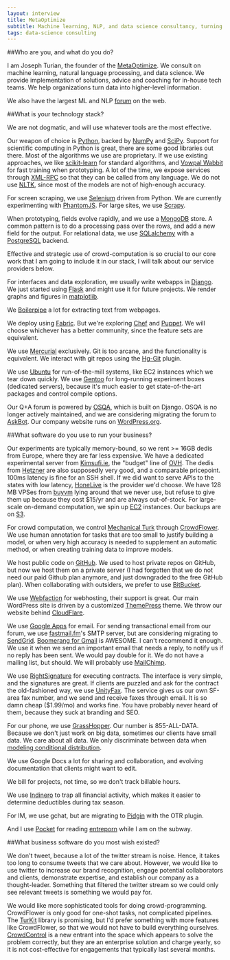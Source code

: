 ```yaml
---
layout: interview
title: MetaOptimize
subtitle: Machine learning, NLP, and data science consultancy, turning data into value.
tags: data-science consulting
---
```


##Who are you, and what do you do?

I am Joseph Turian, the founder of the [MetaOptimize](http://metaoptimize.com/). We consult on machine learning, natural language processing, and data science. We provide implementation of solutions, advice and coaching for in-house tech teams. We help organizations turn data into higher-level information.

We also have the largest ML and NLP [forum](http://metaoptimize.com/qa/) on the web.

##What is your technology stack?

We are not dogmatic, and will use whatever tools are the most effective.

Our weapon of choice is [Python](http://www.python.org/), backed by [NumPy](http://numpy.scipy.org/) and [SciPy](http://www.scipy.org/). Support for scientific computing in Python is great, there are some good libraries out there. Most of the algorithms we use are proprietary. If we use existing approaches, we like [scikit-learn](http://scikit-learn.org/stable/) for standard algorithms, and [Vowpal Wabbit](http://hunch.net/~vw/) for fast training when prototyping. A lot of the time, we expose services through [XML-RPC](http://xmlrpc.scripting.com/) so that they can be called from any language. We do not use [NLTK](http://nltk.org/), since most of the models are not of high-enough accuracy.

For screen scraping, we use [Selenium](http://seleniumhq.org/) driven from Python. We are currently experimenting with [PhantomJS](http://phantomjs.org). For large sites, we use [Scrapy](http://scrapy.org).

When prototyping, fields evolve rapidly, and we use a [MongoDB](http://www.mongodb.org/) store. A common pattern is to do a processing pass over the rows, and add a new field for the output. For relational data, we use [SQLalchemy](http://www.sqlalchemy.org/) with a [PostgreSQL](http://www.postgresql.org/) backend.

Effective and strategic use of crowd-computation is so crucial to our core work that I am going to include it in our stack, I will talk about our service providers below.

For interfaces and data exploration, we usually write webapps in [Django](https://www.djangoproject.com/). We just started using [Flask](http://flask.pocoo.org/) and might use it for future projects. We render graphs and figures in [matplotlib](matplotlib.sourceforge.net/).

We [Boilerpipe](http://code.google.com/p/boilerpipe/) a lot for extracting text from webpages.

We deploy using [Fabric](http://docs.fabfile.org/). But we're exploring [Chef](https://github.com/opscode/chef) and [Puppet](https://github.com/puppetlabs/puppet/). We will choose whichever has a better community, since the feature sets are equivalent.

We use [Mercurial](http://mercurial.selenic.com/) exclusively. Git is too arcane, and the functionality is equivalent. We interact with git repos using the [Hg-Git](http://hg-git.github.com/) plugin.

We use [Ubuntu](http://www.ubuntu.com/) for run-of-the-mill systems, like EC2 instances which we tear down quickly. We use [Gentoo](http://www.gentoo.org/) for long-running experiment boxes (dedicated servers), because it's much easier to get state-of-the-art packages and control compile options.

Our Q+A forum is powered by [OSQA](http://www.osqa.net), which is built on Django. OSQA is no longer actively maintained, and we are considering migrating the forum to [AskBot](http://www.askbot.com). Our company website runs on [WordPress.org](http://wordpress.org/).


##What software do you use to run your business?

Our experiments are typically memory-bound, so we rent >= 16GB dedis from Europe, where they are far less expensive. We have a dedicated experimental server from [Kimsufi.ie](http://kimsufi.ie), the "budget" line of [OVH](http://www.ovh.co.uk/). The dedis from [Hetzner](http://hetzner.de/) are also supposedly very good, and a comparable pricepoint. 100ms latency is fine for an SSH shell. If we did want to serve APIs to the states with low latency, [HoneLive](http://www.honelive.com) is the provider we'd choose. We have 128 MB VPSes from [buyvm](http://buyvm.net) lying around that we never use, but refuse to give them up because they cost $15/yr and are always out-of-stock. For large-scale on-demand computation, we spin up [EC2](http://aws.amazon.com/ec2/) instances. Our backups are on [S3](http://aws.amazon.com/s3/).

For crowd computation, we control [Mechanical Turk](http://www.mturk.com) through [CrowdFlower](http://www.crowdflower.com). We use human annotation for tasks that are too small to justify building a model, or when very high accuracy is needed to supplement an automatic method, or when creating training data to improve models.

We host public code on [GitHub](https://github.com/). We used to host private repos on GitHub, but now we host them on a private server (I had forgotten that we do not need our paid Github plan anymore, and just downgraded to the free GitHub plan). When collaborating with outsiders, we prefer to use [BitBucket](https://bitbucket.org/).

We use [Webfaction](http://webfaction.com) for webhosting, their support is great. Our main WordPress site is driven by a customized [ThemePress](http://www.themepress.com/) theme. We throw our website behind [CloudFlare](http://cloudflare.com).

We use [Google Apps](http://www.google.com/enterprise/apps/business/) for email. For sending transactional email from our forum, we use [fastmail.fm](http://fastmail.fm)'s SMTP server, but are considering migrating to [SendGrid](http://www.sendgrid.com). [Boomerang for Gmail](http://www.boomeranggmail.com/) is AWESOME. I can't recommend it enough. We use it when we send an important email that needs a reply, to notify us if no reply has been sent. We would pay double for it. We do not have a mailing list, but should. We will probably use [MailChimp](http://www.mailchimp.com).

We use [RightSignature](http://rightsignature.com) for executing contracts. The interface is very simple, and the signatures are great. If clients are puzzled and ask for the contract the old-fashioned way, we use [UnityFax](http://www.unityfax.com/). The service gives us our own SF-area fax number, and we send and receive faxes through email. It is so damn cheap ($1.99/mo) and works fine. You have probably never heard of them, because they suck at branding and SEO.

For our phone, we use [GrassHopper](http://grasshopper.com). Our number is 855-ALL-DATA. Because we don't just work on big data, sometimes our clients have small data. We care about all data. We only discriminate between data when [modeling conditional distribution](http://en.wikipedia.org/wiki/Discriminative_model).

We use Google Docs a lot for sharing and collaboration, and evolving documentation that clients might want to edit.

We bill for projects, not time, so we don't track billable hours.

We use [Indinero](http://indinero.com) to trap all financial activity, which makes it easier to determine deductibles during tax season.

For IM, we use gchat, but are migrating to [Pidgin](http://www.pidgin.im/) with the OTR plugin.

And I use [Pocket](http://getpocket.com/) for reading [entreporn](http://swombat.com/2012/7/11/entreporn-learning-doing-wasting) while I am on the subway.

##What business software do you most wish existed?

We don't tweet, because a lot of the twitter stream is noise. Hence, it takes too long to consume tweets that we care about. However, we would like to use twitter to increase our brand recognition, engage potential collaborators and clients, demonstrate expertise, and establish our company as a thought-leader. Something that filtered the twitter stream so we could only see relevant tweets is something we would pay for.

We would like more sophisticated tools for doing crowd-programming. CrowdFlower is only good for one-shot tasks, not complicated pipelines. The [TurKit](http://groups.csail.mit.edu/uid/turkit/) library is promising, but I'd prefer something with more features like CrowdFlower, so that we would not have to build everything ourselves. [CrowdControl](http://crowdcontrol.com/) is a new entrant into the space which appears to solve the problem correctly, but they are an enterprise solution and charge yearly, so it is not cost-effective for engagements that typically last several months.
